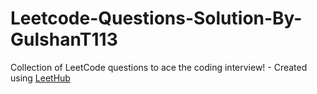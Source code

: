 # Leetcode-Questions-Solution-By-GulshanT113
Collection of LeetCode questions to ace the coding interview! - Created using [LeetHub](https://github.com/QasimWani/LeetHub)

